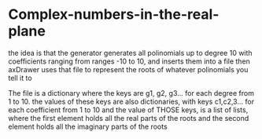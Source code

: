 # Complex-numbers-in-the-real-plane
the idea is that the generator generates all polinomials up to degree 10 with coefficients ranging from ranges -10 to 10, and inserts them into a file
then axDrawer uses that file to represent the roots of whatever polinomials you tell it to

The file is a dictionary where the keys are g1, g2, g3... for each degree from 1 to 10.
the values of these keys are also dictionaries, with keys c1,c2,3... for each coefficient from 1 to 10
and the value of THOSE keys, is a list of lists, where the first element holds all the real parts of the roots and the second element
holds all the imaginary parts of the roots
